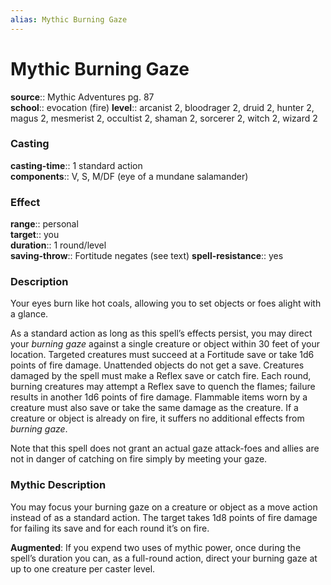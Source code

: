 ```yaml
---
alias: Mythic Burning Gaze
---
```


# Mythic Burning Gaze

**source**:: Mythic Adventures pg. 87  
**school**:: evocation (fire)
**level**:: arcanist 2, bloodrager 2, druid 2, hunter 2, magus 2, mesmerist 2, occultist 2, shaman 2, sorcerer 2, witch 2, wizard 2

### Casting 

**casting-time**:: 1 standard action  
**components**:: V, S, M/DF (eye of a mundane salamander)

### Effect 

**range**:: personal  
**target**:: you  
**duration**:: 1 round/level  
**saving-throw**:: Fortitude negates (see text)
**spell-resistance**:: yes

### Description 

Your eyes burn like hot coals, allowing you to set objects or foes alight with a glance.  
  
As a standard action as long as this spell’s effects persist, you may direct your *burning gaze* against a single creature or object within 30 feet of your location. Targeted creatures must succeed at a Fortitude save or take 1d6 points of fire damage. Unattended objects do not get a save. Creatures damaged by the spell must make a Reflex save or catch fire. Each round, burning creatures may attempt a Reflex save to quench the flames; failure results in another 1d6 points of fire damage. Flammable items worn by a creature must also save or take the same damage as the creature. If a creature or object is already on fire, it suffers no additional effects from *burning gaze*.  
  
Note that this spell does not grant an actual gaze attack-foes and allies are not in danger of catching on fire simply by meeting your gaze.

### Mythic Description

You may focus your burning gaze on a creature or object as a move action instead of as a standard action. The target takes 1d8 points of fire damage for failing its save and for each round it’s on fire.  
  
**Augmented**: If you expend two uses of mythic power, once during the spell’s duration you can, as a full-round action, direct your burning gaze at up to one creature per caster level.
